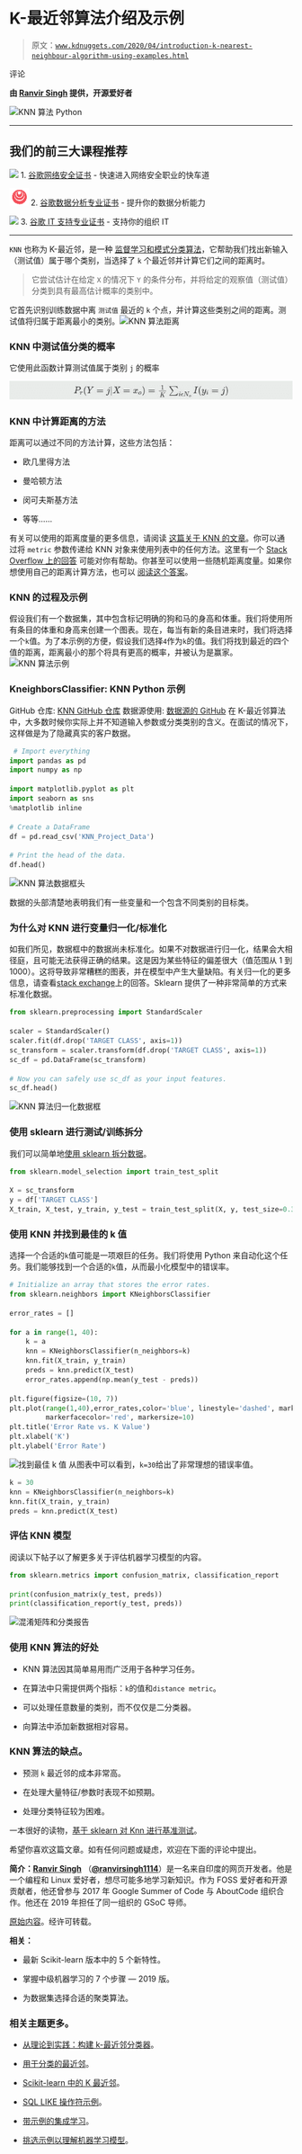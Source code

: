 # K-最近邻算法介绍及示例

> 原文：[`www.kdnuggets.com/2020/04/introduction-k-nearest-neighbour-algorithm-using-examples.html`](https://www.kdnuggets.com/2020/04/introduction-k-nearest-neighbour-algorithm-using-examples.html)

评论

**由 [Ranvir Singh](https://ranvir.xyz/) 提供，开源爱好者**

![KNN 算法 Python](img/9904c91821787cffd5c0365e7a03a07e.png)

* * *

## 我们的前三大课程推荐

![](img/0244c01ba9267c002ef39d4907e0b8fb.png) 1. [谷歌网络安全证书](https://www.kdnuggets.com/google-cybersecurity) - 快速进入网络安全职业的快车道

![](img/e225c49c3c91745821c8c0368bf04711.png) 2. [谷歌数据分析专业证书](https://www.kdnuggets.com/google-data-analytics) - 提升你的数据分析能力

![](img/0244c01ba9267c002ef39d4907e0b8fb.png) 3. [谷歌 IT 支持专业证书](https://www.kdnuggets.com/google-itsupport) - 支持你的组织 IT

* * *

`KNN` 也称为 K-最近邻，是一种 [监督学习和模式分类算法](https://ranvir.xyz/blog/how-to-evaluate-your-machine-learning-model-like-a-pro-metrics/#supervised-learning-and-classification-problems)，它帮助我们找出新输入（测试值）属于哪个类别，当选择了 `k` 个最近邻并计算它们之间的距离时。

> 它尝试估计在给定 `X` 的情况下 `Y` 的条件分布，并将给定的观察值（测试值）分类到具有最高估计概率的类别中。

它首先识别训练数据中离 `测试值` 最近的 `k` 个点，并计算这些类别之间的距离。测试值将归属于距离最小的类别。![KNN 算法距离](img/bab96a13fc6221a835a48218c68dacf3.png)

### KNN 中测试值分类的概率

它使用此函数计算测试值属于类别 `j` 的概率

![图示](img/94c277b5f05dafe4a4924438759b7895.png)

### KNN 中计算距离的方法

距离可以通过不同的方法计算，这些方法包括：

+   欧几里得方法

+   曼哈顿方法

+   闵可夫斯基方法

+   等等……

有关可以使用的距离度量的更多信息，请阅读 [这篇关于 KNN 的文章](https://www.saedsayad.com/k_nearest_neighbors.htm)。你可以通过将 `metric` 参数传递给 KNN 对象来使用列表中的任何方法。这里有一个 [Stack Overflow 上的回答](https://stackoverflow.com/questions/21052509/sklearn-knn-usage-with-a-user-defined-metric) 可能对你有帮助。你甚至可以使用一些随机距离度量。如果你想使用自己的距离计算方法，也可以 [阅读这个答案](https://stackoverflow.com/questions/34408027/how-to-allow-sklearn-k-nearest-neighbors-to-take-custom-distance-metric)。

### KNN 的过程及示例

假设我们有一个数据集，其中包含标记明确的狗和马的身高和体重。我们将使用所有条目的体重和身高来创建一个图表。现在，每当有新的条目进来时，我们将选择一个`k`值。为了本示例的方便，假设我们选择`4`作为`k`的值。我们将找到最近的四个值的距离，距离最小的那个将具有更高的概率，并被认为是赢家。![KNN 算法示例](img/d5ed5cee01cf2aad966a1e23d1318165.png)

### KneighborsClassifier: KNN Python 示例

GitHub 仓库: [KNN GitHub 仓库](https://github.com/singh1114/ml/blob/master/datascience/Machine%20learning/knn/knn.ipynb) 数据源使用: [数据源的 GitHub](https://github.com/singh1114/ml/blob/master/datascience/Machine%20learning/knn/KNN_Project_Data) 在 K-最近邻算法中，大多数时候你实际上并不知道输入参数或分类类别的含义。在面试的情况下，这样做是为了隐藏真实的客户数据。

```py
 # Import everything
import pandas as pd
import numpy as np

import matplotlib.pyplot as plt
import seaborn as sns
%matplotlib inline

# Create a DataFrame
df = pd.read_csv('KNN_Project_Data')

# Print the head of the data.
df.head() 
```

![KNN 算法数据框头](img/943f8d030780af21e4937ec3bf668a36.png)

数据的头部清楚地表明我们有一些变量和一个包含不同类别的目标类。

### 为什么对 KNN 进行变量归一化/标准化

如我们所见，数据框中的数据尚未标准化。如果不对数据进行归一化，结果会大相径庭，且可能无法获得正确的结果。这是因为某些特征的偏差很大（值范围从 1 到 1000）。这将导致非常糟糕的图表，并在模型中产生大量缺陷。有关归一化的更多信息，请查看[stack exchange](https://stats.stackexchange.com/a/287439)上的回答。Sklearn 提供了一种非常简单的方式来标准化数据。

```py
from sklearn.preprocessing import StandardScaler

scaler = StandardScaler()
scaler.fit(df.drop('TARGET CLASS', axis=1))
sc_transform = scaler.transform(df.drop('TARGET CLASS', axis=1))
sc_df = pd.DataFrame(sc_transform)

# Now you can safely use sc_df as your input features.
sc_df.head() 
```

![KNN 算法归一化数据框](img/8e89f347796245cfc68040ed56805082.png)

### 使用 sklearn 进行测试/训练拆分

我们可以简单地[使用 sklearn 拆分数据](https://ranvir.xyz/blog/how-to-evaluate-your-machine-learning-model-like-a-pro-metrics/#test-train-split-using-sklearn)。

```py
from sklearn.model_selection import train_test_split

X = sc_transform
y = df['TARGET CLASS']
X_train, X_test, y_train, y_test = train_test_split(X, y, test_size=0.3) 
```

### 使用 KNN 并找到最佳的 k 值

选择一个合适的`k`值可能是一项艰巨的任务。我们将使用 Python 来自动化这个任务。我们能够找到一个合适的`k`值，从而最小化模型中的错误率。

```py
# Initialize an array that stores the error rates.
from sklearn.neighbors import KNeighborsClassifier

error_rates = []

for a in range(1, 40):
    k = a
    knn = KNeighborsClassifier(n_neighbors=k)
    knn.fit(X_train, y_train)
    preds = knn.predict(X_test)
    error_rates.append(np.mean(y_test - preds))

plt.figure(figsize=(10, 7))
plt.plot(range(1,40),error_rates,color='blue', linestyle='dashed', marker='o',
         markerfacecolor='red', markersize=10)
plt.title('Error Rate vs. K Value')
plt.xlabel('K')
plt.ylabel('Error Rate') 
```

![找到最佳 k 值](img/df8207c791896b95d54c50ca55e2e4b5.png) 从图表中可以看到，`k=30`给出了非常理想的错误率值。

```py
k = 30
knn = KNeighborsClassifier(n_neighbors=k)
knn.fit(X_train, y_train)
preds = knn.predict(X_test) 
```

### 评估 KNN 模型

阅读以下帖子以了解更多关于评估机器学习模型的内容。

```py
from sklearn.metrics import confusion_matrix, classification_report

print(confusion_matrix(y_test, preds))
print(classification_report(y_test, preds)) 
```

![混淆矩阵和分类报告](img/c6a18e3d0f4c354f208bcd472999ddcc.png)

### 使用 KNN 算法的好处

+   KNN 算法因其简单易用而广泛用于各种学习任务。

+   在算法中只需提供两个指标：`k`的值和`distance metric`。

+   可以处理任意数量的类别，而不仅仅是二分类器。

+   向算法中添加新数据相对容易。

### KNN 算法的缺点。

+   预测 `k` 最近邻的成本非常高。

+   在处理大量特征/参数时表现不如预期。

+   处理分类特征较为困难。

一本很好的读物，[基于 sklearn 对 Knn 进行基准测试](https://jakevdp.github.io/blog/2013/04/29/benchmarking-nearest-neighbor-searches-in-python/)。

希望你喜欢这篇文章。如有任何问题或疑虑，欢迎在下面的评论中提出。

**简介：[Ranvir Singh](https://ranvir.xyz/)** （[**@ranvirsingh1114**](https://twitter.com/ranvirsingh1114)）是一名来自印度的网页开发者。他是一个编程和 Linux 爱好者，想尽可能多地学习新知识。作为 FOSS 爱好者和开源贡献者，他还曾参与 2017 年 Google Summer of Code 与 AboutCode 组织合作。他还在 2019 年担任了同一组织的 GSoC 导师。

[原始内容](https://ranvir.xyz/blog/k-nearest-neighbor-algorithm-using-sklearn-distance-metric/)。经许可转载。

**相关：**

+   最新 Scikit-learn 版本中的 5 个新特性。

+   掌握中级机器学习的 7 个步骤 — 2019 版。

+   为数据集选择合适的聚类算法。

### 相关主题更多。

+   [从理论到实践：构建 k-最近邻分类器](https://www.kdnuggets.com/2023/06/theory-practice-building-knearest-neighbors-classifier.html)。

+   [用于分类的最近邻](https://www.kdnuggets.com/2022/04/nearest-neighbors-classification.html)。

+   [Scikit-learn 中的 K 最近邻](https://www.kdnuggets.com/2022/07/knearest-neighbors-scikitlearn.html)。

+   [SQL LIKE 操作符示例](https://www.kdnuggets.com/2022/09/sql-like-operator-examples.html)。

+   [带示例的集成学习](https://www.kdnuggets.com/2022/10/ensemble-learning-examples.html)。

+   [挑选示例以理解机器学习模型](https://www.kdnuggets.com/2022/11/picking-examples-understand-machine-learning-model.html)。
